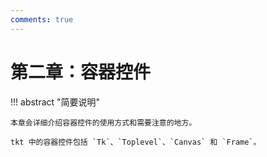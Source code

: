 ```yaml
---
comments: true
---
```


# 第二章：容器控件

!!! abstract "简要说明"

    本章会详细介绍容器控件的使用方式和需要注意的地方。

    tkt 中的容器控件包括 `Tk`、`Toplevel`、`Canvas` 和 `Frame`。
